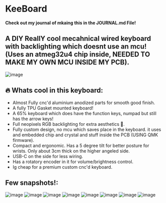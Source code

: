 # KeeBoard
<b>Check out my journal of mkaing this in the JOURNAL.md File!</b>
## A DIY ReallY cool mecahnical wired keyboard with backlighting which doesnt use an mcu! (Uses an atmeg32u4 chip inside, NEEDED TO MAKE MY OWN MCU INSIDE MY PCB).
![image](https://github.com/user-attachments/assets/83a71cb0-b5a8-478f-b882-7fa976e56b0a)

## 🔥 Whats cool in this keyboard:
 - Almost Fully cnc'd aluminium anodized parts for smooth good finish.
 - A fully TPU Gasket mounted keyboard!
 - A 65% keyboard which does have the function keys, numpad but still has the arrow keys!
 - Full neopixels RGB backlighting for extra aesthetics 🌈.
 - Fully custom design, no mcu which saves place in the keyboard. it uses and embedded chip and crystal and stuff inside the PCB (USING QMK firmware).
 - Compact and ergonomic. Has a 5 degree tilt for better posture for wrists. Only about 3cm thick on the higher angeled side.
 - USB-C on the side for less wiring.
 - Has a rotatory encoder in it for volume/brightness control.
 - Ig cheap for a premium custom cnc'd keyboard.

## Few snapshots!:

![image](https://github.com/user-attachments/assets/b65a5b55-edfe-40d7-ba14-c9a07cd72e5e)
![image](https://github.com/user-attachments/assets/fd7c12bb-c7b8-495b-9c3b-6b302edcb44b)
![image](https://github.com/user-attachments/assets/5f239982-dce8-43c0-8f7c-ca8713a90466)
![image](https://github.com/user-attachments/assets/dd604fb3-4ba0-4aa0-814e-f0f19e825dc1)
![image](https://github.com/user-attachments/assets/ff6c613a-ce5d-4f44-8983-3cf1ff93238b)
![image](https://github.com/user-attachments/assets/9bbb3ae8-eea3-4f8d-9e23-f63468b38edd)
![image](https://github.com/user-attachments/assets/c5e6357c-4ddd-40e7-ae96-21bd5039c92c)
![image](https://github.com/user-attachments/assets/045f3654-bfb1-48bc-82e6-1784a9fb4b1f)
